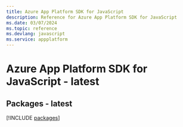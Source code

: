 ```yaml
---
title: Azure App Platform SDK for JavaScript
description: Reference for Azure App Platform SDK for JavaScript
ms.date: 03/07/2024
ms.topic: reference
ms.devlang: javascript
ms.service: appplatform
---
```

# Azure App Platform SDK for JavaScript - latest
## Packages - latest
[!INCLUDE [packages](app-platform-index.md)]